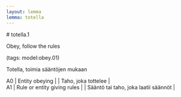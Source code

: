 ```yaml
---
layout: lemma
lemma: totella
---
```


<div class="sense">
# <span class="sensename">totella.1</span>

<span class="description">Obey, follow the rules</span>

(tags: model:obey.01)

<span class="description">Totella, toimia sääntöjen mukaan</span>

A0 | Entity obeying |   | Taho, joka tottelee |  
A1 | Rule or entity giving rules |   | Sääntö tai taho, joka laatii säännöt |  

</div>

